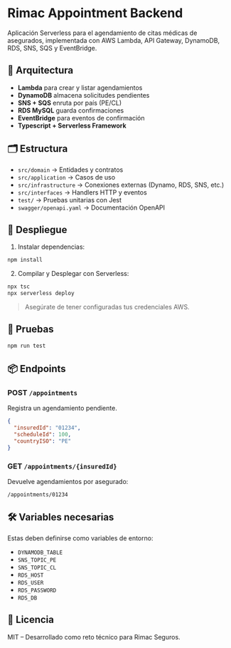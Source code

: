 # Rimac Appointment Backend

Aplicación Serverless para el agendamiento de citas médicas de asegurados, implementada con AWS Lambda, API Gateway, DynamoDB, RDS, SNS, SQS y EventBridge.

## 🧱 Arquitectura

- **Lambda** para crear y listar agendamientos
- **DynamoDB** almacena solicitudes pendientes
- **SNS + SQS** enruta por país (PE/CL)
- **RDS MySQL** guarda confirmaciones
- **EventBridge** para eventos de confirmación
- **Typescript + Serverless Framework**

## 🗂️ Estructura

- `src/domain` → Entidades y contratos
- `src/application` → Casos de uso
- `src/infrastructure` → Conexiones externas (Dynamo, RDS, SNS, etc.)
- `src/interfaces` → Handlers HTTP y eventos
- `test/` → Pruebas unitarias con Jest
- `swagger/openapi.yaml` → Documentación OpenAPI

## 🚀 Despliegue

1. Instalar dependencias:

```bash
npm install
```

2. Compilar y Desplegar con Serverless:

```bash
npx tsc
npx serverless deploy
```

> Asegúrate de tener configuradas tus credenciales AWS.

## 🧪 Pruebas

```bash
npm run test
```

## 📦 Endpoints

### POST `/appointments`

Registra un agendamiento pendiente.

```json
{
  "insuredId": "01234",
  "scheduleId": 100,
  "countryISO": "PE"
}
```

### GET `/appointments/{insuredId}`

Devuelve agendamientos por asegurado:

```
/appointments/01234
```

## 🛠️ Variables necesarias

Estas deben definirse como variables de entorno:

- `DYNAMODB_TABLE`
- `SNS_TOPIC_PE`
- `SNS_TOPIC_CL`
- `RDS_HOST`
- `RDS_USER`
- `RDS_PASSWORD`
- `RDS_DB`

## 🧾 Licencia

MIT – Desarrollado como reto técnico para Rimac Seguros.
